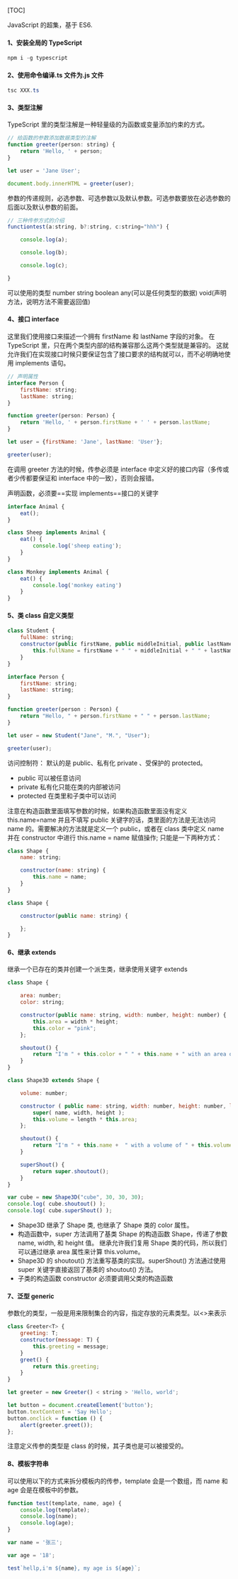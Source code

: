 [TOC]

JavaScript 的超集，基于 ES6.

#### 1、安装全局的 TypeScript

```powershell
npm i -g typescript
```

#### 2、使用命令编译.ts 文件为.js 文件

```powershell
tsc XXX.ts
```

#### 3、类型注解

TypeScript 里的类型注解是一种轻量级的为函数或变量添加约束的方式。

```javascript
// 给函数的参数添加数据类型的注解
function greeter(person: string) {
    return 'Hello, ' + person;
}

let user = 'Jane User';

document.body.innerHTML = greeter(user);
```

参数的传递规则，必选参数、可选参数以及默认参数。可选参数要放在必选参数的后面以及默认参数的前面。

```javascript
// 三种传参方式的介绍
functiontest(a:string, b?:string, c:string="hhh") {

    console.log(a);

    console.log(b);

    console.log(c);

}
```

可以使用的类型 number string boolean any(可以是任何类型的数据) void(声明方法，说明方法不需要返回值)

#### 4、接口 interface

这里我们使用接口来描述一个拥有 firstName 和 lastName 字段的对象。 在 TypeScript 里，只在两个类型内部的结构兼容那么这两个类型就是兼容的。 这就允许我们在实现接口时候只要保证包含了接口要求的结构就可以，而不必明确地使用 implements 语句。

```javascript
// 声明属性
interface Person {
    firstName: string;
    lastName: string;
}

function greeter(person: Person) {
    return 'Hello, ' + person.firstName + ' ' + person.lastName;
}

let user = {firstName: 'Jane', lastName: 'User'};

greeter(user);
```

在调用 greeter 方法的时候，传参必须是 interface 中定义好的接口内容（多传或者少传都要保证和 interface 中的一致），否则会报错。

声明函数，必须要==实现 implements==接口的关键字

```javascript
interface Animal {
    eat();
}

class Sheep implements Animal {
    eat() {
        console.log('sheep eating');
    }
}

class Monkey implements Animal {
    eat() {
        console.log('monkey eating')
    }
}
```

#### 5、类 class 自定义类型

```javascript
class Student {
    fullName: string;
    constructor(public firstName, public middleInitial, public lastName) {
        this.fullName = firstName + " " + middleInitial + " " + lastName;
    }
}

interface Person {
    firstName: string;
    lastName: string;
}

function greeter(person : Person) {
    return "Hello, " + person.firstName + " " + person.lastName;
}

let user = new Student("Jane", "M.", "User");

greeter(user);
```

访问控制符： 默认的是 public、私有化 private 、受保护的 protected。

-   public 可以被任意访问
-   private 私有化只能在类的内部被访问
-   protected 在类里和子类中可以访问

注意在构造函数里面填写参数的时候，如果构造函数里面没有定义 this.name=name 并且不填写 public 关键字的话，类里面的方法是无法访问 name 的。需要解决的方法就是定义一个 public，或者在 class 类中定义 name 并在 constructor 中进行 this.name = name 赋值操作; 只能是一下两种方式：

```javascript
class Shape {
    name: string;

    constructor(name: string) {
        this.name = name;
    }
}
```

```javascript
class Shape {

    constructor(public name: string) {

    };
}
```

#### 6、继承 extends

继承一个已存在的类并创建一个派生类，继承使用关键字 extends

```javascript
class Shape {

    area: number;
    color: string;

    constructor(public name: string, width: number, height: number) {
        this.area = width * height;
        this.color = "pink";
    };

    shoutout() {
        return "I'm " + this.color + " " + this.name + " with an area of " + this.area + " cm squared.";
    }
}

class Shape3D extends Shape {

    volume: number;

    constructor ( public name: string, width: number, height: number, length: number ) {
        super( name, width, height );
        this.volume = length * this.area;
    };

    shoutout() {
        return "I'm " + this.name +  " with a volume of " + this.volume + " cm cube.";
    }

    superShout() {
        return super.shoutout();
    }
}

var cube = new Shape3D("cube", 30, 30, 30);
console.log( cube.shoutout() );
console.log( cube.superShout() );
```

-   Shape3D 继承了 Shape 类, 也继承了 Shape 类的 color 属性。
-   构造函数中，super 方法调用了基类 Shape 的构造函数 Shape，传递了参数 name, width, 和 height 值。 继承允许我们复用 Shape 类的代码，所以我们可以通过继承 area 属性来计算 this.volume。
-   Shape3D 的 shoutout() 方法重写基类的实现。superShout() 方法通过使用 super 关键字直接返回了基类的 shoutout() 方法。
-   子类的构造函数 constructor 必须要调用父类的构造函数

#### 7、泛型 generic

参数化的类型，一般是用来限制集合的内容，指定存放的元素类型。以<>来表示

```javascript
class Greeter<T> {
    greeting: T;
    constructor(message: T) {
        this.greeting = message;
    }
    greet() {
        return this.greeting;
    }
}

let greeter = new Greeter() < string > 'Hello, world';

let button = document.createElement('button');
button.textContent = 'Say Hello';
button.onclick = function () {
    alert(greeter.greet());
};
```

注意定义传参的类型是 class 的时候，其子类也是可以被接受的。

#### 8、模板字符串

可以使用以下的方式来拆分模板内的传参，template 会是一个数组，而 name 和 age 会是在模板中的参数。

```javascript
function test(template, name, age) {
    console.log(template);
    console.log(name);
    console.log(age);
}

var name = '张三';

var age = '18';

test`hellp,i'm ${name}, my age is ${age}`;
```

